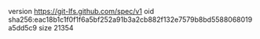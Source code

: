 version https://git-lfs.github.com/spec/v1
oid sha256:eac18b1c1f0f1f6a5bf252a91b3a2cb882f132e7579b8bd5588068019a5dd5c9
size 21354
